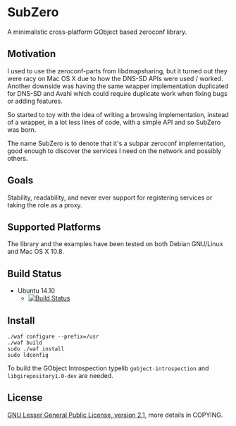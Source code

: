 SubZero
=======

A minimalistic cross-platform GObject based zeroconf library.

Motivation
----------
I used to use the zeroconf-parts from libdmapsharing, but it turned out they were
racy on Mac OS X due to how the DNS-SD APIs were used / worked. Another downside
was having the same wrapper implementation duplicated for DNS-SD and Avahi which
could require duplicate work when fixing bugs or adding features.

So started to toy with the idea of writing a browsing implementation, instead of a
wrapper, in a lot less lines of code, with a simple API and so SubZero was born.

The name SubZero is to denote that it's a subpar zeroconf implementation, good enough to
discover the services I need on the network and possibly others.

Goals
-----
Stability, readability, and never ever support for registering services or taking the role as a proxy.

Supported Platforms
-------------------
The library and the examples have been tested on both Debian GNU/Linux and Mac OS X 10.8.


Build Status
------------
* Ubuntu 14.10
    * [![Build Status](https://travis-ci.org/dsvensson/subzero.png)](https://travis-ci.org/dsvensson/subzero)

Install
-------

    ./waf configure --prefix=/usr
    ./waf build
    sudo ./waf install
    sudo ldconfig

To build the GObject Introspection typelib `gobject-introspection` and `libgirepository1.0-dev` are needed.

License
-------
[GNU Lesser General Public License, version 2.1](https://www.gnu.org/licenses/lgpl-2.1.html), more details in COPYING.
